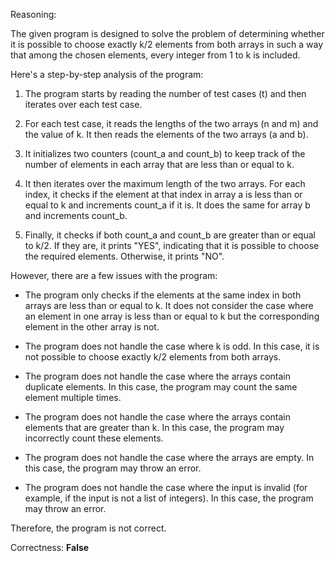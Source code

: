 Reasoning:

The given program is designed to solve the problem of determining whether it is possible to choose exactly k/2 elements from both arrays in such a way that among the chosen elements, every integer from 1 to k is included.

Here's a step-by-step analysis of the program:

1. The program starts by reading the number of test cases (t) and then iterates over each test case.

2. For each test case, it reads the lengths of the two arrays (n and m) and the value of k. It then reads the elements of the two arrays (a and b).

3. It initializes two counters (count_a and count_b) to keep track of the number of elements in each array that are less than or equal to k.

4. It then iterates over the maximum length of the two arrays. For each index, it checks if the element at that index in array a is less than or equal to k and increments count_a if it is. It does the same for array b and increments count_b.

5. Finally, it checks if both count_a and count_b are greater than or equal to k/2. If they are, it prints "YES", indicating that it is possible to choose the required elements. Otherwise, it prints "NO".

However, there are a few issues with the program:

- The program only checks if the elements at the same index in both arrays are less than or equal to k. It does not consider the case where an element in one array is less than or equal to k but the corresponding element in the other array is not.

- The program does not handle the case where k is odd. In this case, it is not possible to choose exactly k/2 elements from both arrays.

- The program does not handle the case where the arrays contain duplicate elements. In this case, the program may count the same element multiple times.

- The program does not handle the case where the arrays contain elements that are greater than k. In this case, the program may incorrectly count these elements.

- The program does not handle the case where the arrays are empty. In this case, the program may throw an error.

- The program does not handle the case where the input is invalid (for example, if the input is not a list of integers). In this case, the program may throw an error.

Therefore, the program is not correct.

Correctness: **False**